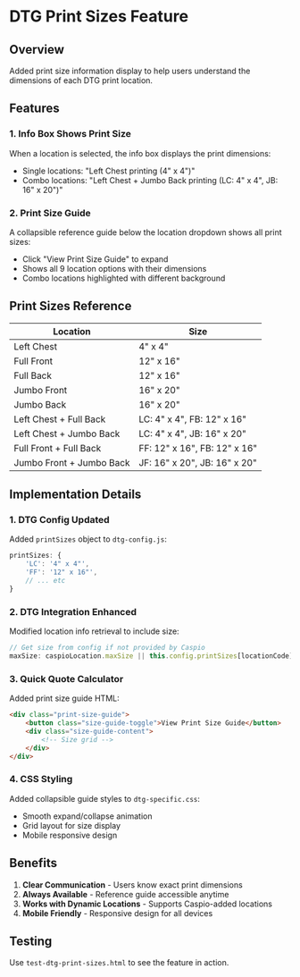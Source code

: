 # DTG Print Sizes Feature

## Overview
Added print size information display to help users understand the dimensions of each DTG print location.

## Features

### 1. Info Box Shows Print Size
When a location is selected, the info box displays the print dimensions:
- Single locations: "Left Chest printing (4" x 4")"
- Combo locations: "Left Chest + Jumbo Back printing (LC: 4" x 4", JB: 16" x 20")"

### 2. Print Size Guide
A collapsible reference guide below the location dropdown shows all print sizes:
- Click "View Print Size Guide" to expand
- Shows all 9 location options with their dimensions
- Combo locations highlighted with different background

## Print Sizes Reference

| Location | Size |
|----------|------|
| Left Chest | 4" x 4" |
| Full Front | 12" x 16" |
| Full Back | 12" x 16" |
| Jumbo Front | 16" x 20" |
| Jumbo Back | 16" x 20" |
| Left Chest + Full Back | LC: 4" x 4", FB: 12" x 16" |
| Left Chest + Jumbo Back | LC: 4" x 4", JB: 16" x 20" |
| Full Front + Full Back | FF: 12" x 16", FB: 12" x 16" |
| Jumbo Front + Jumbo Back | JF: 16" x 20", JB: 16" x 20" |

## Implementation Details

### 1. DTG Config Updated
Added `printSizes` object to `dtg-config.js`:
```javascript
printSizes: {
    'LC': '4" x 4"',
    'FF': '12" x 16"',
    // ... etc
}
```

### 2. DTG Integration Enhanced
Modified location info retrieval to include size:
```javascript
// Get size from config if not provided by Caspio
maxSize: caspioLocation.maxSize || this.config.printSizes[locationCode]
```

### 3. Quick Quote Calculator
Added print size guide HTML:
```html
<div class="print-size-guide">
    <button class="size-guide-toggle">View Print Size Guide</button>
    <div class="size-guide-content">
        <!-- Size grid -->
    </div>
</div>
```

### 4. CSS Styling
Added collapsible guide styles to `dtg-specific.css`:
- Smooth expand/collapse animation
- Grid layout for size display
- Mobile responsive design

## Benefits

1. **Clear Communication** - Users know exact print dimensions
2. **Always Available** - Reference guide accessible anytime
3. **Works with Dynamic Locations** - Supports Caspio-added locations
4. **Mobile Friendly** - Responsive design for all devices

## Testing
Use `test-dtg-print-sizes.html` to see the feature in action.